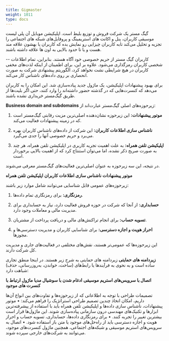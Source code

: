 ```yaml
---
title: Gigmaster
weight: 1011
type: docs
---
```


گیگ مستر یک شرکت فروش و توزیع بلیط است. اپلیکیشن موبایل آن پلی لیست موسیقی کاربران، پنل و اکانت های استریمینگ و پروفایل‌های شبکه های اجتماعی را تجزیه و تحلیل می‌کند تابه کاربران چیزایی رو نمایش بده که کاربران یا بهشون علاقه مند هست و یا تا حدود بالایی به اون ها علاقه داشته باشند. 

--
کاربران گیگ مستر از حریم خصوصی خود آگاه هستند. بنابراین، تمام اطلاعات شخصی کاربران رمزگذاری می‌شود. علاوه بر این، برای اطمینان از اینکه لذت‌های مخفی کاربران در هیچ شرایطی نشت نخواهد کرد، الگوریتم پیشنهادی شرکت به صورت انحصاری بر روی داده‌های ناشناس کار می‌کند.

برای بهبود پیشنهادات اپلیکیشن، یک ماژول جدید پیاده‌سازی شد. این امکان را به کاربران می‌دهد که کنسرت‌هایی که در گذشته حضور داشته‌اند را وارد کنند، حتی اگر بلیت‌ها از طریق گیگ‌مستر خریداری نشده باشند.

**Business domain and subdomains**
زیرحوزه‌های اصلی گیگ‌مستر عبارت‌اند از:

1. **موتور پیشنهادات:** این زیرحوزه نشان‌دهنده اصلی‌ترین مزیت رقابتی گیگ‌مستر است که در زمینه پیشنهادات فعالیت می‌کند.

2. **ناشناس سازی اطلاعات کاربران:** این شرکت از داده‌های ناشناس کاربران بهره می‌برد و حریم خصوصی آنها را جدی می‌گیرد.

3. **اپلیکیشن تلفن همراه:** به علت اهمیت تجربه کاربری در اپلیکیشن تلفن همراه، هر چند به صورت صریح ذکر نشده، اما می‌توان استنتاج کرد که از اهمیت بالایی برخوردار است.

در نتیجه، این سه زیرحوزه به عنوان اصلی‌ترین فعالیت‌های گیگ‌مستر معرفی می‌شوند.


**موتور پیشنهادات**
**ناشناس سازی اطلاعات کاربران**
**اپلیکیشن تلفن همراه**


زیرحوزه‌های عمومی قابل شناسایی می‌توانند شامل موارد زیر باشند:

1. **رمزنگاری:** برای رمزنگاری تمام داده‌ها.

2. **حسابداری:** از آنجا که شرکت در حوزه فروش فعالیت دارد، نیاز به حسابداری برای مدیریت مالی و معاملات وجود دارد.
3. **تسویه حساب:** برای انجام تراکنش‌های مالی و دریافت پرداخت از مشتریان.

4. **احراز هویت و اجازه دسترسی:** برای شناسایی کاربران و مدیریت دسترسی‌ها و مجوزها.

این زیرحوزه‌ها که عمومی‌تر هستند، نقش‌های مختلفی در فعالیت‌های جاری و مدیریت کل شرکت دارند.

**زیردامنه های حمایتی**
زیردامنه های حمایتی به شرح زیر هستند. در اینجا منطق تجاری ساده است و به نحوی به فرآیندها یا رابط‌های  (ساخت، خواندن، به‌روزرسانی، حذف) شباهت دارد:

 **اتصال با سرویس‌های استریم موسیقی**
**ادغام شدن با سوشیال مدیا**
**ماژول ارتباط با کنسرت های موجود**

تصمیمات طراحی
با توجه به اطلاعاتی که از زیرحوزه‌ها و تفاوت‌های بین انواع آن‌ها داریم، امکان اتخاذ چندین تصمیم طراحی استراتژیک را فراهم می‌کند:
• موتور پیشنهادات، ناشناس سازی داده‌ها و اپلیکیشن تلفن همراه باید با استفاده از پیشرفته‌ترین ابزارها و تکنیک‌های مهندسی درون سازمانی پیاده‌سازی شوند. این ماژول‌ها قرار است بیشترین تغییر را تجربه کنند.
• برای رمزنگاری داده‌ها، حسابداری، تسویه حساب و احراز هویت و اجازه دسترسی باید از راه‌حل‌های موجود یا متن باز استفاده شود.
• اتصال به سرویس‌های استریم موسیقی و شبکه‌های اجتماعی، همچنین ماژول کنسرت‌های موجود، می‌توانند به شرکت‌های خارجی سپرده شوند.

